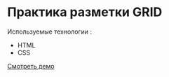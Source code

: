 # Практика разметки GRID 

Используемые технологии : 

- HTML 
- CSS 

[Смотреть демо](https://likesnice.github.io/Grid_Practice_With_PIctures/)
